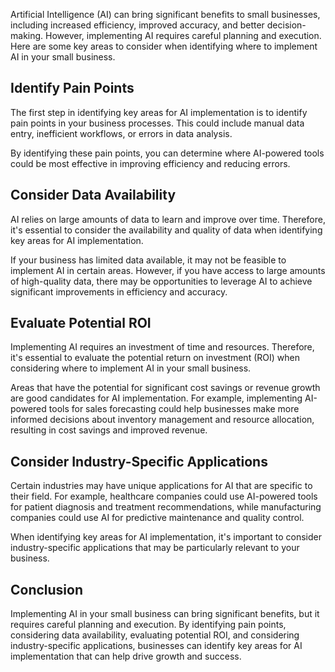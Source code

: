 
Artificial Intelligence (AI) can bring significant benefits to small businesses, including increased efficiency, improved accuracy, and better decision-making. However, implementing AI requires careful planning and execution. Here are some key areas to consider when identifying where to implement AI in your small business.

Identify Pain Points
--------------------

The first step in identifying key areas for AI implementation is to identify pain points in your business processes. This could include manual data entry, inefficient workflows, or errors in data analysis.

By identifying these pain points, you can determine where AI-powered tools could be most effective in improving efficiency and reducing errors.

Consider Data Availability
--------------------------

AI relies on large amounts of data to learn and improve over time. Therefore, it's essential to consider the availability and quality of data when identifying key areas for AI implementation.

If your business has limited data available, it may not be feasible to implement AI in certain areas. However, if you have access to large amounts of high-quality data, there may be opportunities to leverage AI to achieve significant improvements in efficiency and accuracy.

Evaluate Potential ROI
----------------------

Implementing AI requires an investment of time and resources. Therefore, it's essential to evaluate the potential return on investment (ROI) when considering where to implement AI in your small business.

Areas that have the potential for significant cost savings or revenue growth are good candidates for AI implementation. For example, implementing AI-powered tools for sales forecasting could help businesses make more informed decisions about inventory management and resource allocation, resulting in cost savings and improved revenue.

Consider Industry-Specific Applications
---------------------------------------

Certain industries may have unique applications for AI that are specific to their field. For example, healthcare companies could use AI-powered tools for patient diagnosis and treatment recommendations, while manufacturing companies could use AI for predictive maintenance and quality control.

When identifying key areas for AI implementation, it's important to consider industry-specific applications that may be particularly relevant to your business.

Conclusion
----------

Implementing AI in your small business can bring significant benefits, but it requires careful planning and execution. By identifying pain points, considering data availability, evaluating potential ROI, and considering industry-specific applications, businesses can identify key areas for AI implementation that can help drive growth and success.

